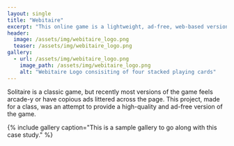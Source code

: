 ```yaml
---
layout: single
title: "Webitaire"
excerpt: "This online game is a lightweight, ad-free, web-based version of solitaire."
header:
  image: /assets/img/webitaire_logo.png
  teaser: /assets/img/webitaire_logo.png
gallery:
  - url: /assets/img/webitaire_logo.png
    image_path: /assets/img/webitaire_logo.png
    alt: "Webitaire Logo consisiting of four stacked playing cards"
---
```


Solitaire is a classic game, but recently most versions of the game feels arcade-y or have copious ads littered across the page. This project, made for a class, was an attempt to provide a high-quality and ad-free version of the game.

{% include gallery caption="This is a sample gallery to go along with this case study." %}
